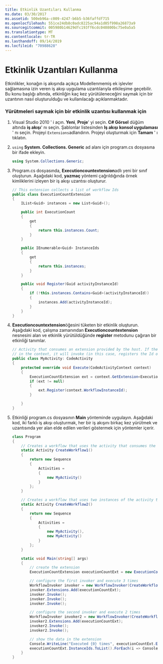 ```yaml
---
title: Etkinlik Uzantıları Kullanma
ms.date: 03/30/2017
ms.assetid: 500eb96a-c009-4247-b6b5-b36faffdf715
ms.openlocfilehash: 551ce24db8c0adc8225ac94a1d05f998a26873a9
ms.sourcegitcommit: 005980b14629dfc193ff6cdc040800bc75e0a5a5
ms.translationtype: MT
ms.contentlocale: tr-TR
ms.lasthandoff: 09/14/2019
ms.locfileid: "70988628"
---
```

# <a name="using-activity-extensions"></a>Etkinlik Uzantıları Kullanma
Etkinlikler, konağın iş akışında açıkça Modellenmemiş ek işlevler sağlamasına izin veren iş akışı uygulama uzantılarıyla etkileşime geçebilir.  Bu konu başlığı altında, etkinliğin kaç kez yürütüleneceğini saymak için bir uzantının nasıl oluşturulduğu ve kullanılacağı açıklanmaktadır.

### <a name="to-use-an-activity-extension-to-count-executions"></a>Yürütmeleri saymak için bir etkinlik uzantısı kullanmak için

1. Visual Studio 2010 ' i açın. **Yeni**, **Proje**' yi seçin. **C# Görsel** düğüm altında **iş akışı**' nı seçin.  Şablonlar listesinden **Iş akışı konsol uygulaması** ' nı seçin. Projeyi `Extensions`adlandırın. Projeyi oluşturmak için **Tamam** ' ı tıklatın.

2. `using` **System. Collections. Generic** ad alanı için program.cs dosyasına bir ifade ekleyin.

    ```csharp
    using System.Collections.Generic;
    ```

3. Program.cs dosyasında, **Executioncountextension**adlı yeni bir sınıf oluşturun. Aşağıdaki kod, **yazmaç** yöntemi çağrıldığında örnek kimliklerini izleyen bir iş akışı uzantısı oluşturur.

    ```csharp
    // This extension collects a list of workflow Ids
    public class ExecutionCountExtension
    {
        IList<Guid> instances = new List<Guid>();

        public int ExecutionCount
        {
            get
            {
                return this.instances.Count;
            }
        }

        public IEnumerable<Guid> InstanceIds
        {
            get
            {
                return this.instances;
            }
        }

        public void Register(Guid activityInstanceId)
        {
            if (!this.instances.Contains<Guid>(activityInstanceId))
            {
                instances.Add(activityInstanceId);
            }
        }
    }
    ```

4. **Executioncountextension**öğesini tüketen bir etkinlik oluşturun. Aşağıdaki kod, çalışma zamanından **Executioncountextension** nesnesini alan ve etkinlik yürütüldüğünde **register** metodunu çağıran bir etkinliği tanımlar.

    ```csharp
    // Activity that consumes an extension provided by the host. If the extension is available
    // in the context, it will invoke (in this case, registers the Id of the executing workflow)
    public class MyActivity: CodeActivity
    {
        protected override void Execute(CodeActivityContext context)
        {
            ExecutionCountExtension ext = context.GetExtension<ExecutionCountExtension>();
            if (ext != null)
            {
                ext.Register(context.WorkflowInstanceId);
            }

        }
    }
    ```

5. Etkinliği program.cs dosyasının **Main** yönteminde uygulayın. Aşağıdaki kod, iki farklı iş akışı oluşturmak, her bir iş akışını birkaç kez yürütmek ve uzantısında yer alan elde edilen verileri göstermek için yöntemler içerir.

    ```csharp
    class Program
    {
        // Creates a workflow that uses the activity that consumes the extension
        static Activity CreateWorkflow1()
        {
            return new Sequence
            {
                Activities =
                {
                    new MyActivity()
                }
            };
        }

        // Creates a workflow that uses two instances of the activity that consumes the extension
        static Activity CreateWorkflow2()
        {
            return new Sequence
            {
                Activities =
                {
                    new MyActivity(),
                    new MyActivity()
                }
            };
        }

        static void Main(string[] args)
        {
            // create the extension
            ExecutionCountExtension executionCountExt = new ExecutionCountExtension();

            // configure the first invoker and execute 3 times
            WorkflowInvoker invoker = new WorkflowInvoker(CreateWorkflow1());
            invoker.Extensions.Add(executionCountExt);
            invoker.Invoke();
            invoker.Invoke();
            invoker.Invoke();

            // configure the second invoker and execute 2 times
            WorkflowInvoker invoker2 = new WorkflowInvoker(CreateWorkflow2());
            invoker2.Extensions.Add(executionCountExt);
            invoker2.Invoke();
            invoker2.Invoke();

            // show the data in the extension
            Console.WriteLine("Executed {0} times", executionCountExt.ExecutionCount);
            executionCountExt.InstanceIds.ToList().ForEach(i => Console.WriteLine("...{0}", i));
        }
    }
    ```
